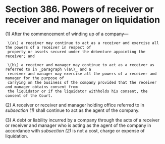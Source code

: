 # Section 386. Powers of receiver or receiver and manager on liquidation

\(1\) After the commencement of winding up of a company—

     \(a\) a receiver may continue to act as a receiver and exercise all the powers of a receiver in respect of  
     property or assets secured under the debenture appointing the receiver; and

     \(b\) a receiver and manager may continue to act as a receiver as referred to in _paragraph \(a\)_ and a  
     receiver and manager may exercise all the powers of a receiver and manager for the purpose of  
     carrying on the business of the company provided that the receiver and manager obtains consent from  
     the liquidator or if the liquidator withholds his consent, the consent of the Court.

\(2\) A receiver or receiver and manager holding office referred to in _subsection \(1\)_ shall continue to act as the agent of the company.

\(3\) A debt or liability incurred by a company through the acts of a receiver or receiver and manager who is acting as the agent of the company in accordance with _subsection \(2\)_ is not a cost, charge or expense of liquidation.


